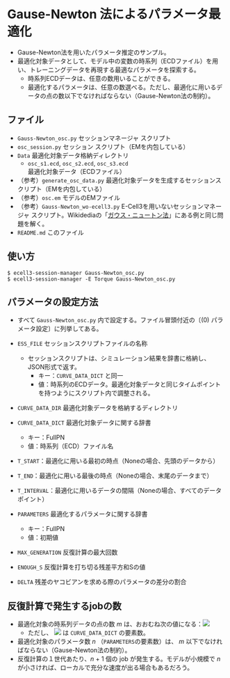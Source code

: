 Gause-Newton 法によるパラメータ最適化
==================================

- Gause-Newton法を用いたパラメータ推定のサンプル。
- 最適化対象データとして、モデル中の変数の時系列（ECDファイル）を用い、トレーニングデータを再現する最適なパラメータを探索する。
  - 時系列ECDデータは、任意の数用いることができる。
  - 最適化するパラメータは、任意の数選べる。ただし、最適化に用いるデータの点の数以下でなければならない（Gause-Newton法の制約）。

ファイル
--------
- `Gauss-Newton_osc.py`  セッションマネージャ スクリプト
- `osc_session.py`  セッション スクリプト（EMを内包している）
- `Data`  最適化対象データ格納ディレクトリ
  - `osc_s1.ecd`, `osc_s2.ecd`, `osc_s3.ecd`  最適化対象データ（ECDファイル）
- （参考）`generate_osc_data.py`  最適化対象データを生成するセッションスクリプト（EMを内包している）
- （参考）`osc.em`  モデルのEMファイル
- （参考）`Gauss-Newton_wo-ecell3.py`  E-Cell3を用いないセッションマネージャ スクリプト。Wikidediaの「[ガウス・ニュートン法](https://ja.wikipedia.org/wiki/ガウス・ニュートン法)」にある例と同じ問題を解く。
- `README.md`  このファイル


使い方
--------
```
$ ecell3-session-manager Gauss-Newton_osc.py
$ ecell3-session-manager -E Torque Gauss-Newton_osc.py
```


パラメータの設定方法
------------------
- すべて `Gauss-Newton_osc.py` 内で設定する。ファイル冒頭付近の〔(0) パラメータ設定〕に列挙してある。

- `ESS_FILE`  セッションスクリプトファイルの名称
  - セッションスクリプトは、シミュレーション結果を辞書に格納し、JSON形式で返す。
    - キー：`CURVE_DATA_DICT` と同一
    - 値：時系列のECDデータ。最適化対象データと同じタイムポイントを持つようにスクリプト内で調整される。

- `CURVE_DATA_DIR`  最適化対象データを格納するディレクトリ
- `CURVE_DATA_DICT`  最適化対象データに関する辞書
  - キー：FullPN
  - 値：時系列（ECD）ファイル名

- `T_START`：最適化に用いる最初の時点（Noneの場合、先頭のデータから）
- `T_END`：最適化に用いる最後の時点（Noneの場合、末尾のデータまで）
- `T_INTERVAL`：最適化に用いるデータの間隔（Noneの場合、すべてのデータポイント）

- `PARAMETERS`  最適化するパラメータに関する辞書
  - キー：FullPN
  - 値：初期値

- `MAX_GENERATION`  反復計算の最大回数
- `ENOUGH_S`  反復計算を打ち切る残差平方和Sの値
- `DELTA`  残差のヤコビアンを求める際のパラメータの差分の割合


反復計算で発生するjobの数
-----------------------
- 最適化対象の時系列データの点の数 _m_ は、おおむね次の値になる：<img src="https://latex.codecogs.com/gif.latex?m={N}_\mathtt{CURVE\_DATA\_DICT}\times\frac{\mathtt{T\_END}-\mathtt{T\_START}}{\mathtt{T\_INTERVAL}}" />
  - ただし、 <img src="https://latex.codecogs.com/gif.latex?m={N}_\mathtt{CURVE\_DATA\_DICT}" /> は `CURVE_DATA_DICT` の要素数。
- 最適化対象のパラメータ数 _n_ （`PARAMETERS`の要素数）は、 _m_ 以下でなければならない（Gause-Newton法の制約）。
- 反復計算の１世代あたり、_n_ + 1 個の job が発生する。モデルが小規模で _n_ が小さければ、ローカルで充分な速度が出る場合もあるだろう。
